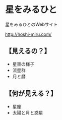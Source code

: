 # 星をみるひと
星をみるひとのWebサイト

http://hoshi-miru.com/

## 【見えるの？】
- 星空の様子
- 流星群
- 月と暦

## 【何が見える？】
- 星座
- 太陽と月と惑星
